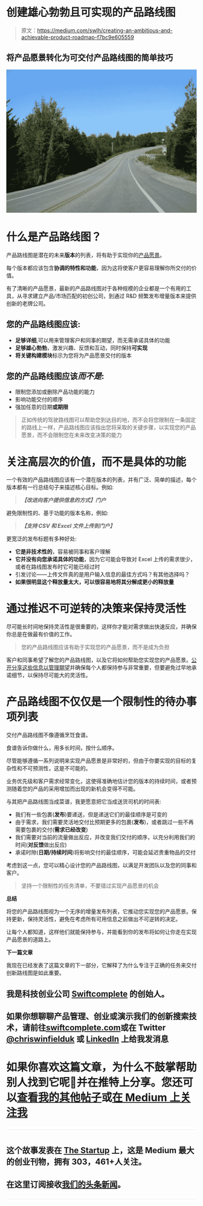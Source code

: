 # 创建雄心勃勃且可实现的产品路线图

> 原文：<https://medium.com/swlh/creating-an-ambitious-and-achievable-product-roadmap-f7bc9e605559>

## 将产品愿景转化为可交付产品路线图的简单技巧

![](img/677fb22f880ec64198f47d70b81fab85.png)

# 什么是产品路线图？

产品路线图是潜在的未来**版本**的列表，将有助于实现你的[产品愿景](/@chriswinfield_15982/defining-a-clear-product-vision-a49b13e98350)。

每个版本都应该包含**协调的特性和功能**，因为这将使客户更容易理解你所交付的价值。

有了清晰的产品愿景，最新的产品路线图对于各种规模的企业都是一个有用的工具，从寻求建立产品/市场匹配的初创公司，到通过 R&D 频繁发布增量版本来提供创新的老牌公司。

## 您的产品路线图应该:

*   **足够详细**,可以用来管理客户和同事的期望，而无需承诺具体的功能
*   **足够雄心勃勃**，激发兴趣、反馈和互动，同时保持**可实现**
*   **将关键构建模块**标示为您将为产品愿景交付的版本

## 您的产品路线图应该*而不是*:

*   限制您添加或删除产品功能的能力
*   影响功能交付的顺序
*   强加任意的日期**或期限**

> 正如传统的驾驶路线图可以帮助您到达目的地，而不会将您限制在一条固定的路线上一样，产品路线图应该指出您将采取的关键步骤，以实现您的产品愿景，而不会限制您在未来改变决策的能力

# 关注高层次的价值，而不是具体的功能

一个有效的产品路线图应该有一个潜在版本的列表，并有广泛、简单的描述，每个版本都有一行总结句子来描述核心目标。例如:

> ***【改进向客户提供信息的方式】门户***

避免限制性的、基于功能的版本名称，例如:

> ***【支持 CSV 和 Excel 文件上传到门户】***

更宽泛的发布标题有多种好处:

*   **它是非技术性的**，容易被同事和客户理解
*   **它并没有向您承诺具体的功能**，因为它可能会导致对 Excel 上传的需求很少，或者在路线图发布时它可能已经过时
*   引发讨论——上传文件真的是用户输入信息的最佳方式吗？有其他选择吗？
*   **如果很明显这个释放量太大，可以很容易地将其分解成更小的释放量**

# 通过推迟不可逆转的决策来保持灵活性

尽可能长时间地保持灵活性是很重要的，这样你才能对需求做出快速反应，并确保你总是在做最有价值的工作。

> 您的产品路线图应该有助于实现您的产品愿景，而不是成为负担

客户和同事希望了解您的产品路线图，以及它将如何帮助您实现您的产品愿景。[公开分享这些信息以管理期望](/@chriswinfield_15982/5-tips-for-managing-expectations-during-the-delivery-of-a-software-project-12a60e701957)并确保每个人都保持参与非常重要，但要避免过早地承诺细节，以保持尽可能大的灵活性。

# 产品路线图不仅仅是一个限制性的待办事项列表

交付产品路线图不像遵循烹饪食谱。

食谱告诉你做什么，用多长时间，按什么顺序。

尽管能够遵循一系列说明来实现产品愿景是非常好的，但由于你要实现的目标的复杂性和不可预测性，这是不可能的。

业务优先级和客户需求经常变化，这使得准确地估计您的版本的持续时间，或者预测随着您的产品的采用增加而出现的新机会变得不可能。

与其把产品路线图当成菜谱，我更愿意把它当成送货司机的时间表:

*   我们有一些包裹(**发布**)要递送，但是递送它们的最佳顺序是可变的
*   由于需求，我们需要灵活地交付比预期更多的包裹(**发布**)，或者跳过一些不再需要包裹的交付(**需求已经改变**)
*   我们需要对当前的流量做出反应，并改变我们交付的顺序，以充分利用我们的时间(**对反馈**做出反应)
*   承诺时隙(**日期/持续时间**)将影响交付的最佳顺序，可能会延迟贵重物品的交付

考虑到这一点，您可以精心设计您的产品路线图，以满足开发团队以及您的同事和客户。

> 坚持一个限制性的任务清单，不要错过实现产品愿景的机会

**总结**

将您的产品路线图视为一个无序的增量发布列表，它推动您实现您的产品愿景。保持更新，保持灵活性，避免在考虑所有可用信息之前做出不可逆转的决定。

让每个人都知道，这样他们就能保持参与，并能看到你的发布将如何让你走在实现产品愿景的道路上。

**下一篇文章**

我现在已经发表了这篇文章的下一部分，它解释了为什么专注于正确的任务来交付创新路线图是如此重要。

## 我是科技创业公司 [Swiftcomplete](http://www.swiftcomplete.com/) 的创始人。

## 如果你想聊聊产品管理、创业或演示我们的创新搜索技术，请前往[swiftcomplete.com](http://www.swiftcomplete.com/)或在 Twitter [@chriswinfielduk](https://twitter.com/chriswinfielduk) 或 [LinkedIn](https://www.linkedin.com/in/chriswinfield1/) 上给我发消息

# 如果你喜欢这篇文章，为什么不鼓掌帮助别人找到它呢👏并在推特上分享。您还可以[查看我的其他帖子](/@chriswinfield_15982)或[在 Medium 上关注我](/@chriswinfield_15982)

![](img/731acf26f5d44fdc58d99a6388fe935d.png)

## 这个故事发表在 [The Startup](https://medium.com/swlh) 上，这是 Medium 最大的创业刊物，拥有 303，461+人关注。

## 在这里订阅接收[我们的头条新闻](http://growthsupply.com/the-startup-newsletter/)。

![](img/731acf26f5d44fdc58d99a6388fe935d.png)